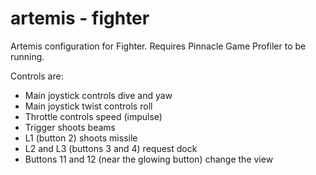 # artemis - fighter
Artemis configuration for Fighter. Requires Pinnacle Game Profiler to be
running.

Controls are:
* Main joystick controls dive and yaw
* Main joystick twist controls roll
* Throttle controls speed (impulse)
* Trigger shoots beams
* L1 (button 2) shoots missile
* L2 and L3 (buttons 3 and 4) request dock
* Buttons 11 and 12 (near the glowing button) change the view
